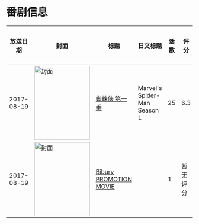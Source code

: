 # 番剧信息

|放送日期|封面|标题|日文标题|话数|评分|评分人数|
|---|---|---|---|---|---|---|
|2017-08-19|<img src="//lain.bgm.tv/pic/cover/c/a5/e5/226238_0nM78.jpg" alt="封面" style="width:150px;height:200px;object-fit:cover;">|[蜘蛛侠 第一季](https://bangumi.tv/subject/226238)|Marvel's Spider-Man Season 1|25|6.3|13人评分|
|2017-08-19|<img src="//lain.bgm.tv/pic/cover/c/9f/53/420609_hN1fy.jpg" alt="封面" style="width:150px;height:200px;object-fit:cover;">|[Bibury PROMOTION MOVIE](https://bangumi.tv/subject/420609)||1|暂无评分|少于10人评分|
